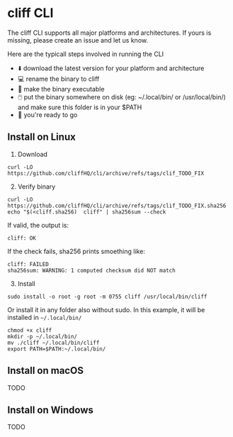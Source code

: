 # cliff CLI

The cliff CLI supports all major platforms and architectures. If yours is missing, please create an issue and let us know.

Here are the typicall steps involved in running the CLI
- ⬇️ download the latest version for your platform and architecture
- 💻 rename the binary to cliff
- 🧯 make the binary executable
- 🖱️ put the binary somewhere on disk (eg: ~/.local/bin/ or /usr/local/bin/) and make sure this folder is in your $PATH
- 🎉 you're ready to go


## Install on Linux

1. Download
```
curl -LO https://github.com/cliffHQ/cli/archive/refs/tags/clif_TODO_FIX
```

2. Verify binary
```
curl -LO https://github.com/cliffHQ/cli/archive/refs/tags/clif_TODO_FIX.sha256
echo "$(<cliff.sha256)  cliff" | sha256sum --check
```

If valid, the output is:
```
cliff: OK
```

If the check fails, sha256 prints smoething like:
```
cliff: FAILED
sha256sum: WARNING: 1 computed checksum did NOT match
```

3. Install
```
sudo install -o root -g root -m 0755 cliff /usr/local/bin/cliff
```

Or install it in any folder also without sudo. In this example, it will be installed in `~/.local/bin/`
```
chmod +x cliff
mkdir -p ~/.local/bin/
mv ./cliff ~/.local/bin/cliff
export PATH=$PATH:~/.local/bin/
```

## Install on macOS

TODO

## Install on Windows

TODO
